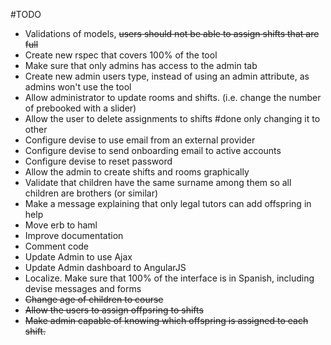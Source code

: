 #TODO
* Validations of models, ~~users should not be able to assign shifts that are full~~
* Create new rspec that covers 100% of the tool
* Make sure that only admins has access to the admin tab
* Create new admin users type, instead of using an admin attribute, as admins won't use the tool
* Allow administrator to update rooms and shifts. (i.e. change the number of prebooked with a slider)
* Allow the user to delete assignments to shifts #done only changing it to other
* Configure devise to use email from an external provider
* Configure devise to send onboarding email to active accounts
* Configure devise to reset password
* Allow the admin to create shifts and rooms graphically
* Validate that children have the same surname among them so all children are brothers (or similar)
* Make a message explaining that only legal tutors can add offspring in help
* Move erb to haml
* Improve documentation
* Comment code
* Update Admin to use Ajax
* Update Admin dashboard to AngularJS
* Localize. Make sure that 100% of the interface is in Spanish, including devise messages and forms
* ~~Change age of children to course~~
* ~~Allow the users to assign offpsring to shifts~~
* ~~Make admin capable of knowing which offspring is assigned to each shift.~~





